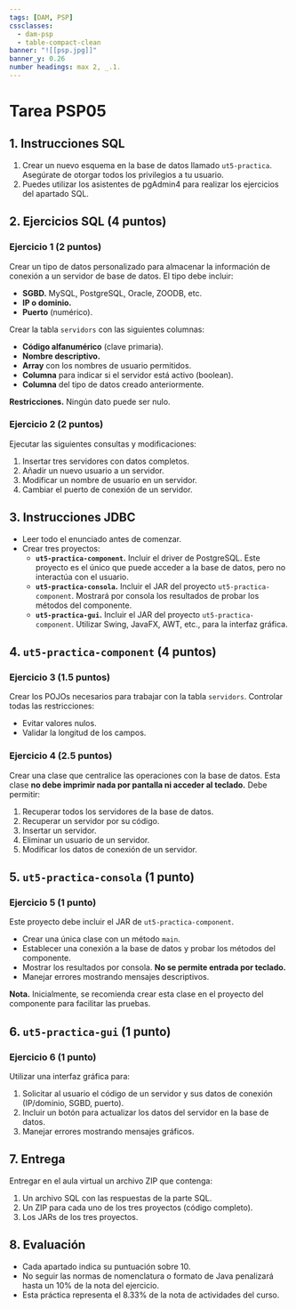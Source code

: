 ```yaml
---
tags: [DAM, PSP]
cssclasses:
  - dam-psp
  - table-compact-clean
banner: "![[psp.jpg]]"
banner_y: 0.26
number headings: max 2, _.1.
---
```


# Tarea **PSP05**

## 1. Instrucciones SQL

1. Crear un nuevo esquema en la base de datos llamado `ut5-practica`. Asegúrate de otorgar todos los privilegios a tu usuario.  
2. Puedes utilizar los asistentes de pgAdmin4 para realizar los ejercicios del apartado SQL.  

## 2. Ejercicios SQL (4 puntos)

### Ejercicio 1 (2 puntos)

Crear un tipo de datos personalizado para almacenar la información de conexión a un servidor de base de datos. El tipo debe incluir:  

- **SGBD.** MySQL, PostgreSQL, Oracle, ZOODB, etc.  
- **IP o dominio.**  
- **Puerto** (numérico).  

Crear la tabla `servidors` con las siguientes columnas:  

- **Código alfanumérico** (clave primaria).  
- **Nombre descriptivo.**  
- **Array** con los nombres de usuario permitidos.  
- **Columna** para indicar si el servidor está activo (boolean).  
- **Columna** del tipo de datos creado anteriormente.  

**Restricciones.** Ningún dato puede ser nulo.  

### Ejercicio 2 (2 puntos)

Ejecutar las siguientes consultas y modificaciones:  

1. Insertar tres servidores con datos completos.  
2. Añadir un nuevo usuario a un servidor.  
3. Modificar un nombre de usuario en un servidor.  
4. Cambiar el puerto de conexión de un servidor.  

## 3. Instrucciones JDBC

- Leer todo el enunciado antes de comenzar.  
- Crear tres proyectos:  
  - **`ut5-practica-component`.** Incluir el driver de PostgreSQL. Este proyecto es el único que puede acceder a la base de datos, pero no interactúa con el usuario.  
  - **`ut5-practica-consola`.** Incluir el JAR del proyecto `ut5-practica-component`. Mostrará por consola los resultados de probar los métodos del componente.  
  - **`ut5-practica-gui`.** Incluir el JAR del proyecto `ut5-practica-component`. Utilizar Swing, JavaFX, AWT, etc., para la interfaz gráfica.  

## 4. `ut5-practica-component` (4 puntos)

### Ejercicio 3 (1.5 puntos)

Crear los POJOs necesarios para trabajar con la tabla `servidors`. Controlar todas las restricciones:  

- Evitar valores nulos.  
- Validar la longitud de los campos.  

### Ejercicio 4 (2.5 puntos)

Crear una clase que centralice las operaciones con la base de datos. Esta clase **no debe imprimir nada por pantalla ni acceder al teclado.** Debe permitir:  

1. Recuperar todos los servidores de la base de datos.  
2. Recuperar un servidor por su código.  
3. Insertar un servidor.  
4. Eliminar un usuario de un servidor.  
5. Modificar los datos de conexión de un servidor.  

## 5. `ut5-practica-consola` (1 punto)

### Ejercicio 5 (1 punto)

Este proyecto debe incluir el JAR de `ut5-practica-component`.  

- Crear una única clase con un método `main`.  
- Establecer una conexión a la base de datos y probar los métodos del componente.  
- Mostrar los resultados por consola. **No se permite entrada por teclado.**  
- Manejar errores mostrando mensajes descriptivos.  

**Nota.** Inicialmente, se recomienda crear esta clase en el proyecto del componente para facilitar las pruebas.  

## 6. `ut5-practica-gui` (1 punto)

### Ejercicio 6 (1 punto)

Utilizar una interfaz gráfica para:  

1. Solicitar al usuario el código de un servidor y sus datos de conexión (IP/dominio, SGBD, puerto).  
2. Incluir un botón para actualizar los datos del servidor en la base de datos.  
3. Manejar errores mostrando mensajes gráficos.  

## 7. Entrega

Entregar en el aula virtual un archivo ZIP que contenga:  

1. Un archivo SQL con las respuestas de la parte SQL.  
2. Un ZIP para cada uno de los tres proyectos (código completo).  
3. Los JARs de los tres proyectos.  

## 8. Evaluación

- Cada apartado indica su puntuación sobre 10.  
- No seguir las normas de nomenclatura o formato de Java penalizará hasta un 10% de la nota del ejercicio.  
- Esta práctica representa el 8.33% de la nota de actividades del curso.
